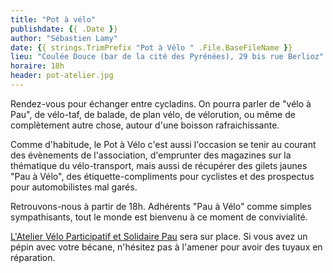```yaml
---
title: "Pot à vélo"
publishdate: {{ .Date }}
author: "Sébastien Lamy"
date: {{ strings.TrimPrefix "Pot à Vélo " .File.BaseFileName }}
lieu: "Coulée Douce (bar de la cité des Pyrénées), 29 bis rue Berlioz"
horaire: 18h
header: pot-atelier.jpg
---
```


Rendez-vous pour échanger entre cycladins. On pourra parler de "vélo à Pau", 
de vélo-taf, de balade, de plan vélo, de vélorution, ou même de complètement
autre chose, autour d'une boisson rafraichissante.

<!--more-->

Comme d'habitude, le Pot à Vélo c'est aussi l'occasion se tenir au courant des 
évènements de l'association, d'emprunter des magazines sur la thématique du 
vélo-transport, mais aussi de récupérer des gilets jaunes "Pau à Vélo", des 
étiquette-compliments pour cyclistes et des prospectus pour automobilistes mal 
garés.

Retrouvons-nous à partir de 18h. Adhérents "Pau à Vélo" comme simples 
sympathisants, tout le monde est bienvenu à ce moment de convivialité.

[L'Atelier Vélo Participatif et Solidaire Pau] sera 
sur place. Si vous avez un pépin avec votre bécane, n'hésitez pas à l'amener 
pour avoir des tuyaux en réparation.

[L'Atelier Vélo Participatif et Solidaire Pau]: http://ateliervelopau.fr/